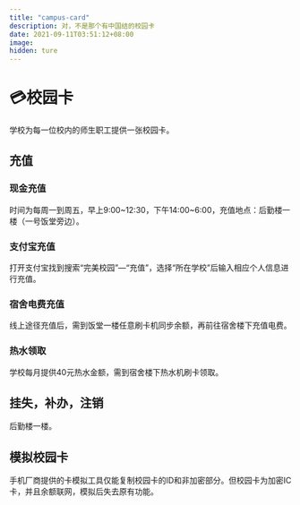 ```yaml
---
title: "campus-card"
description: 对，不是那个有中国结的校园卡
date: 2021-09-11T03:51:12+08:00
image:
hidden: ture
---
```

# 💳校园卡

学校为每一位校内的师生职工提供一张校园卡。

## 充值

### 现金充值

时间为每周一到周五，早上9:00~12:30，下午14:00~6:00，充值地点：后勤楼一楼（一号饭堂旁边）。

### 支付宝充值

打开支付宝找到搜索“完美校园”—“充值”，选择“所在学校”后输入相应个人信息进行充值。

### 宿舍电费充值

线上途径充值后，需到饭堂一楼任意刷卡机同步余额，再前往宿舍楼下充值电费。

### 热水领取

学校每月提供40元热水金额，需到宿舍楼下热水机刷卡领取。

## 挂失，补办，注销

后勤楼一楼。

## 模拟校园卡

手机厂商提供的卡模拟工具仅能复制校园卡的ID和非加密部分。但校园卡为加密IC卡，并且余额联网，模拟后失去原有功能。